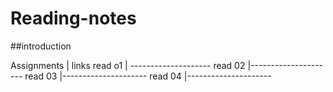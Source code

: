 
# Reading-notes

##introduction



Assignments     |       links
read o1         | --------------------
read 02         |---------------------
read 03         |---------------------
read 04         |---------------------
